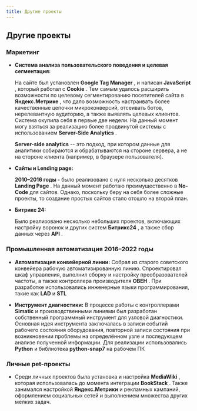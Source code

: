 ```yaml
---
title: Другие проекты
---
```


## **Другие проекты**

### **Маркетинг**

-  **Система анализа пользовательского поведения и целевая сегментация:**

   На сайте был установлен **Google Tag Manager** , и написан **JavaScript** , который работал с **Cookie** . Тем самым удалось расширить возможности по целевому сегментированию посетителей сайта в **Яндекс.Метрике** , что дало возможность настраивать более качественные цепочки микроконверсий, отсеивать ботов, нерелевантную аудиторию, а также выявлять целевых клиентов. Система окупила себя в первые две недели. На данный момент могу взяться за реализацию более продвинутой системы с использованием **Server-Side Analytics** .

   **Server-side analytics** -- это подход, при котором данные для аналитики собираются и обрабатываются на стороне сервера, а не на стороне клиента (например, в браузере пользователя).

-  **Сайты и Lending page:**

   **2010–2016 годы -** было реализовано с нуля несколько десятков **Landing Page** . На данный момент работаю преимущественно в **No-Code** для сайтов. Однако, поскольку беру на себя более сложные проекты, то создание простых сайтов стало отошло на второй план.

-  **Битрикс 24:**

   Было реализовано несколько небольших проектов, включающих настройку воронок и других систем **Битрикс24** , а также сбор данных через **API** .

### Промышленная автоматизация **2016–2022 годы**

-  **Автоматизация конвейерной линии:** Собрал из старого советского конвейера рабочую автоматизированную линию. Спроектировал шкаф управления, выполнил сборку и настройку преобразователей частоты, а также контроллера производителя **ОВЕН** . При разработке использовались инженерные языки программирования, такие как **LAD** и **STL**

-  **Инструмент диагностики:** В процессе работы с контроллерами **Simatic** и производственными линиями был разработан собственный программный инструмент для узловой диагностики. Основная идея инструмента заключалась в записи событий рабочего состояния оборудования, повторной записи состояния при возникновении проблемы на определённом узле и последующем анализе полученной информации. Для реализации использовались **Python** и библиотека **python-snap7** на рабочем ПК

### **Личные pet-проекты**

-  Среди личных проектов была установка и настройка **MediaWiki** , которая использовалась до момента интеграции **BookStack** . Также занимался настройкой **Яндекс.Метрики** и рекламных кампаний, оформлением социальных сетей и выполнением множества других мелких задач.